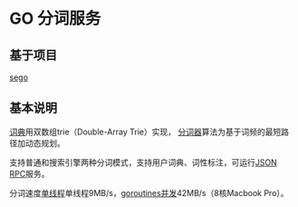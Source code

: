 # GO 分词服务
## 基于项目
[sego](https://github.com/huichen/sego/)
## 基本说明
[词典](https://github.com/huichen/sego/blob/master/dictionary.go)用双数组trie（Double-Array Trie）实现，
[分词器](https://github.com/huichen/sego/blob/master/segmenter.go)算法为基于词频的最短路径加动态规划。

支持普通和搜索引擎两种分词模式，支持用户词典、词性标注，可运行[JSON RPC](https://github.com/huichen/sego/blob/master/server/server.go)服务</a>。

分词速度[单线程](https://github.com/huichen/sego/blob/master/tools/benchmark.go)单线程9MB/s，[goroutines并发](https://github.com/huichen/sego/blob/master/tools/goroutines.go)42MB/s（8核Macbook Pro）。
